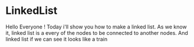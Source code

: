 # LinkedList
Hello Everyone ! Today i'll show you how to make a linked list. As we know it, linked list is a every of the nodes to be connected to another nodes. And linked list if we can see it looks like a train
